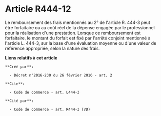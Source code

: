# Article R444-12

Le remboursement des frais mentionnés au 2° de l'article R. 444-3 peut être forfaitaire ou au coût réel de la dépense engagée
par le professionnel pour la réalisation d'une prestation. Lorsque ce remboursement est forfaitaire, le montant du forfait
est fixé par l'arrêté conjoint mentionné à l'article L. 444-3, sur la base d'une évaluation moyenne ou d'une valeur de
référence appropriée, selon la nature des frais.

**Liens relatifs à cet article**

	**Créé par**:

	  - Décret n°2016-230 du 26 février 2016 - art. 2

	**Cite**:

	  - Code de commerce - art. L444-3

	**Cité par**:

	  - Code de commerce - art. R444-3 (VD)
